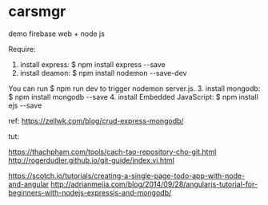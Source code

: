 # carsmgr
demo firebase web + node js

Require:
1. install express:
$ npm install express --save
2. install deamon:
$ npm install nodemon --save-dev

You can run 
$ npm run dev 
to trigger nodemon server.js.
3. install mongodb:
$ npm install mongodb --save
4. install Embedded JavaScript:
$ npm install ejs --save

ref: 
https://zellwk.com/blog/crud-express-mongodb/

tut:

https://thachpham.com/tools/cach-tao-repository-cho-git.html
http://rogerdudler.github.io/git-guide/index.vi.html

https://scotch.io/tutorials/creating-a-single-page-todo-app-with-node-and-angular
http://adrianmejia.com/blog/2014/09/28/angularjs-tutorial-for-beginners-with-nodejs-expressjs-and-mongodb/
